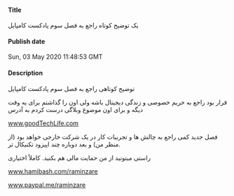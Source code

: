 #### Title
یک توضیح کوتاه راجع به فصل سوم پادکست کامپایل
#### Publish date
Sun, 03 May 2020 11:48:53 GMT
#### Description
<p>توضیح کوتاهی راجع به فصل سوم پادکست کامپایل&nbsp;</p>
<p>قرار بود راجع به حریم خصوصی و زندگی دیجیتال باشه ولی اون را گذاشتم برای یه وقت دیگه و برای اون موضوع وبلاگی درست کردم به آدرس&nbsp;</p>
<p><a href="www.goodTechLife.com">www.goodTechLife.com</a></p>
<p>فصل جدید کمی راجع به چالش ها و تجربیات کار در یک شرکت خارجی خواهد بود (از منظر من) و بعد دوباره چند اپیزود تکنیکال تر.&nbsp;</p>
<p>راستی میتونید از من حمایت مالی هم بکنید. کاملاً اختیاری</p>
<p><a href="www.hamibash.com/raminzare">www.hamibash.com/raminzare</a></p>
<p><a href="www.paypal.me/raminzare">www.paypal.me/raminzare</a></p>

